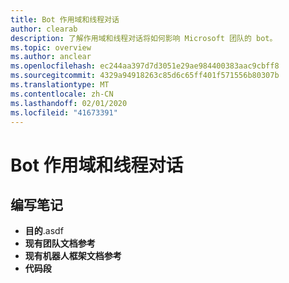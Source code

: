 ```yaml
---
title: Bot 作用域和线程对话
author: clearab
description: 了解作用域和线程对话将如何影响 Microsoft 团队的 bot。
ms.topic: overview
ms.author: anclear
ms.openlocfilehash: ec244aa397d7d3051e29ae984400383aac9cbff8
ms.sourcegitcommit: 4329a94918263c85d6c65ff401f571556b80307b
ms.translationtype: MT
ms.contentlocale: zh-CN
ms.lasthandoff: 02/01/2020
ms.locfileid: "41673391"
---
```

# <a name="bot-scopes-and-threaded-conversations"></a>Bot 作用域和线程对话

## <a name="writing-notes"></a>编写笔记

 * **目的**.asdf
 * **现有团队文档参考**[]()
 * **现有机器人框架文档参考**[]()
 * **代码段**[]()